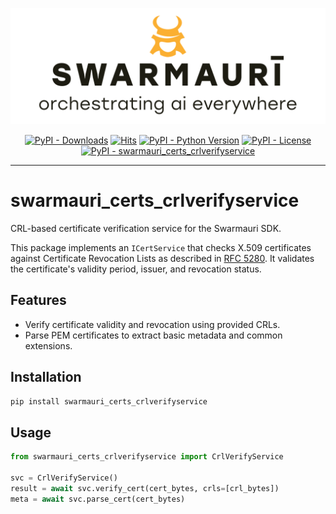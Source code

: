 ![Swarmauri Logo](https://github.com/swarmauri/swarmauri-sdk/blob/3d4d1cfa949399d7019ae9d8f296afba773dfb7f/assets/swarmauri.brand.theme.svg)

<p align="center">
    <a href="https://pypi.org/project/swarmauri_certs_crlverifyservice/">
        <img src="https://img.shields.io/pypi/dm/swarmauri_certs_crlverifyservice" alt="PyPI - Downloads"/></a>
    <a href="https://hits.sh/github.com/swarmauri/swarmauri-sdk/tree/master/pkgs/community/swarmauri_certs_crlverifyservice/">
        <img alt="Hits" src="https://hits.sh/github.com/swarmauri/swarmauri-sdk/tree/master/pkgs/community/swarmauri_certs_crlverifyservice.svg"/></a>
    <a href="https://pypi.org/project/swarmauri_certs_crlverifyservice/">
        <img src="https://img.shields.io/pypi/pyversions/swarmauri_certs_crlverifyservice" alt="PyPI - Python Version"/></a>
    <a href="https://pypi.org/project/swarmauri_certs_crlverifyservice/">
        <img src="https://img.shields.io/pypi/l/swarmauri_certs_crlverifyservice" alt="PyPI - License"/></a>
    <a href="https://pypi.org/project/swarmauri_certs_crlverifyservice/">
        <img src="https://img.shields.io/pypi/v/swarmauri_certs_crlverifyservice?label=swarmauri_certs_crlverifyservice&color=green" alt="PyPI - swarmauri_certs_crlverifyservice"/></a>
</p>

---

# swarmauri_certs_crlverifyservice

CRL-based certificate verification service for the Swarmauri SDK.

This package implements an ``ICertService`` that checks X.509 certificates
against Certificate Revocation Lists as described in
[RFC 5280](https://www.rfc-editor.org/rfc/rfc5280). It validates the
certificate's validity period, issuer, and revocation status.

## Features
- Verify certificate validity and revocation using provided CRLs.
- Parse PEM certificates to extract basic metadata and common extensions.

## Installation
```bash
pip install swarmauri_certs_crlverifyservice
```

## Usage
```python
from swarmauri_certs_crlverifyservice import CrlVerifyService

svc = CrlVerifyService()
result = await svc.verify_cert(cert_bytes, crls=[crl_bytes])
meta = await svc.parse_cert(cert_bytes)
```

